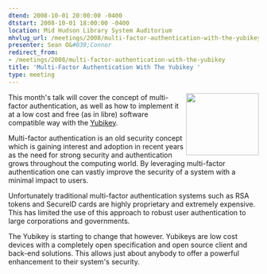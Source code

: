 ```yaml
---
dtend: 2008-10-01 20:00:00 -0400
dtstart: 2008-10-01 18:00:00 -0400
location: Mid Hudson Library System Auditorium
mhvlug_url: /meetings/2008/multi-factor-authentication-with-the-yubikey
presenter: Sean O&#039;Connor
redirect_from:
- /meetings/2008/multi-factor-authentication-with-the-yubikey
title: 'Multi-Factor Authentication With The Yubikey '
type: meeting
---
```



<img align="right" width="146" height="125" src="/sites/default/files/Yubikey.jpg" alt="" />This month's talk will cover the concept of multi-factor authentication, as well as how to implement it at a low cost and free (as in libre) software compatible way with the [Yubikey](http://www.yubico.com/yubikey).

Multi-factor authentication is an old security concept which is gaining interest and adoption in recent years as the need for strong security and authentication grows throughout the computing world. By leveraging multi-factor authentication one can vastly improve the security of a system with a minimal impact to users.

Unfortunately traditional multi-factor authentication systems such as RSA tokens and SecureID cards are highly proprietary and extremely expensive. This has limited the use of this approach to robust user authentication to large corporations and governments.

The Yubikey is starting to change that however. Yubikeys are low cost devices with a completely open specification and open source client and back-end solutions. This allows just about anybody to offer a powerful enhancement to their system's security.